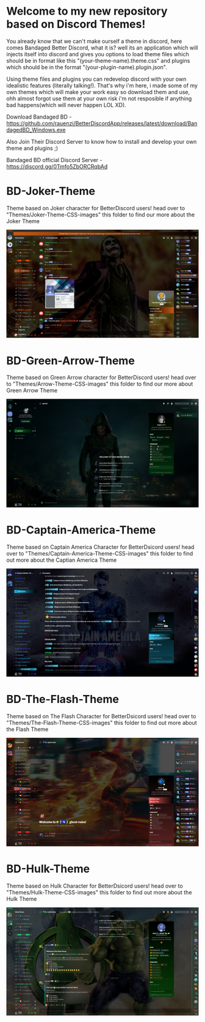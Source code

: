 # Welcome to my new repository based on Discord Themes! 

You already know that we can't make ourself a theme in discord, here comes Bandaged Better Discord, what it is? well its an application which will injects itself into discord and gives you options to load theme files which should be in format like this
"(your-theme-name).theme.css" and plugins which should be in the format "(your-plugin-name).plugin.json".

Using theme files and plugins you can redevelop discord with your own idealistic features (literally talking!). That's why i'm here, i made some of my own themes which will make your work easy so download them and use, ohh almost forgot use them at your own risk i'm not resposible if anything bad happens(which will never happen LOL XD).

Download Bandaged BD - https://github.com/rauenzi/BetterDiscordApp/releases/latest/download/BandagedBD_Windows.exe

Also Join Their Discord Server to know how to install and develop your own theme and plugins ;)

Bandaged BD official Discord Server - https://discord.gg/0Tmfo5ZbORCRqbAd

# BD-Joker-Theme
Theme based on Joker character for BetterDiscord users! head over to "Themes/Joker-Theme-CSS-images" this folder to find our more about the Joker Theme

![Joker-Theme](Themes/Joker-Theme-CSS-images/Theme-images/user-info.jpg)

# BD-Green-Arrow-Theme
Theme based on Green Arrow character for BetterDiscord users! head over to "Themes/Arrow-Theme-CSS-images" this folder to find our more about Green Arrow Theme

![Green-Arrow-Theme](Themes/Arrow-Theme-CSS-images/Theme-images/user-info.jpg)

# BD-Captain-America-Theme
Theme based on Captain America Character for BetterDsicord users! head over to "Themes/Captain-America-Theme-CSS-images" this folder to find out more about the Captian America Theme

![Captain-America-Theme](Themes/Captain-America-Theme-CSS-images/Theme-images/user-info.jpg)

# BD-The-Flash-Theme
Theme based on The Flash Character for BetterDsicord users! head over to "Themes/The-Flash-Theme-CSS-images" this folder to find out more about the Flash Theme

![The-Flash-Theme](Themes/The-Flash-Theme-CSS-images/Theme-images/user-info.jpg)

# BD-Hulk-Theme
Theme based on Hulk Character for BetterDsicord users! head over to "Themes/Hulk-Theme-CSS-images" this folder to find out more about the Hulk Theme

![Hulk-Theme](Themes/Hulk-Theme-CSS-images/Theme-images/user-info.jpg)
